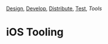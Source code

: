 [Design](https://github.com/mobilege/ios-development/blob/master/design.md), 
[Develop](https://github.com/mobilege/ios-development/blob/master/README.md), 
[Distribute](https://github.com/mobilege/ios-development/blob/master/distribute.md), 
[Test](https://github.com/mobilege/ios-development/blob/master/test.md), 
*Tools*

# iOS Tooling
